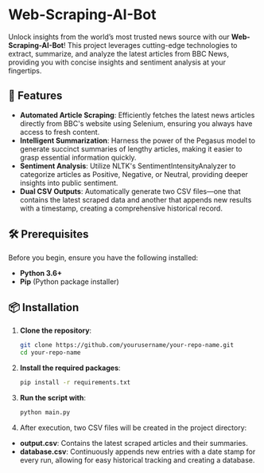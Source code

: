 # Web-Scraping-AI-Bot

Unlock insights from the world’s most trusted news source with our **Web-Scraping-AI-Bot**! This project leverages cutting-edge technologies to extract, summarize, and analyze the latest articles from BBC News, providing you with concise insights and sentiment analysis at your fingertips.

## 🚀 Features

- **Automated Article Scraping**: Efficiently fetches the latest news articles directly from BBC's website using Selenium, ensuring you always have access to fresh content.
- **Intelligent Summarization**: Harness the power of the Pegasus model to generate succinct summaries of lengthy articles, making it easier to grasp essential information quickly.
- **Sentiment Analysis**: Utilize NLTK's SentimentIntensityAnalyzer to categorize articles as Positive, Negative, or Neutral, providing deeper insights into public sentiment.
- **Dual CSV Outputs**: Automatically generate two CSV files—one that contains the latest scraped data and another that appends new results with a timestamp, creating a comprehensive historical record.

## 🛠 Prerequisites

Before you begin, ensure you have the following installed:

- **Python 3.6+**
- **Pip** (Python package installer)

## 📦 Installation

1. **Clone the repository**:

   ```bash
   git clone https://github.com/yourusername/your-repo-name.git
   cd your-repo-name

2. **Install the required packages**:

   ```bash
   pip install -r requirements.txt

3. **Run the script with**:

   ```bash
   python main.py

4. After execution, two CSV files will be created in the project directory:

- **output.csv**: Contains the latest scraped articles and their summaries.
- **database.csv**: Continuously appends new entries with a date stamp for every run, allowing for easy historical tracking and creating a database.
